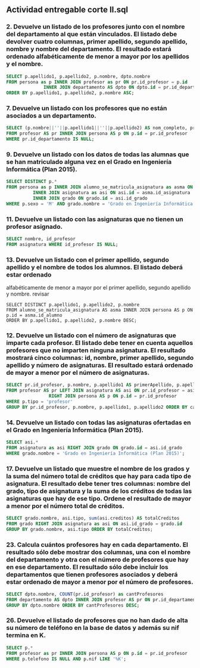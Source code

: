 ## Actividad entregable corte II.sql
### 2. Devuelve un listado de los profesores junto con el nombre del departamento al que están vinculados. El listado debe devolver cuatro columnas, primer apellido, segundo apellido, nombre y nombre del departamento. El resultado estará ordenado alfabéticamente de menor a mayor por los apellidos y el nombre.

```sql
SELECT p.apellido1, p.apellido2, p.nombre, dpto.nombre
FROM persona as p INNER JOIN profesor as pr ON pr.id_profesor = p.id
        	  INNER JOIN departamento AS dpto ON dpto.id = pr.id_departamento
ORDER BY p.apellido1, p.apellido2, p.nombre ASC;
```

### 7. Devuelve un listado con los profesores que no están asociados a un departamento.
```sql
SELECT (p.nombre||''||p.apellido1||''||p.apellido2) AS nom_completo, pr.id_departamento
FROM profesor AS pr INNER JOIN persona AS p ON p.id = pr.id_profesor
WHERE pr.id_departamento IS NULL;
```

### 9. Devuelve un listado con los datos de todas las alumnas que se han matriculado alguna vez en el Grado en Ingeniería Informática (Plan 2015).
```sql
SELECT DISTINCT p.*
FROM persona as p INNER JOIN alumno_se_matricula_asignatura as asma ON asma.id_alumno = p.id
		  INNER JOIN asignatura as asi ON asi.id = asma.id_asignatura
		  INNER JOIN grado ON grado.id = asi.id_grado
WHERE p.sexo = 'M' AND grado.nombre = 'Grado en Ingeniería Informática (Plan 2015)';
```

### 11. Devuelve un listado con las asignaturas que no tienen un profesor asignado.
```sql
SELECT nombre, id_profesor
FROM asignatura WHERE id_profesor IS NULL;
```
### 13. Devuelve un listado con el primer apellido, segundo apellido y el nombre de todos los alumnos. El listado deberá estar ordenado
alfabéticamente de menor a mayor por el primer apellido, segundo apellido y nombre. revisar
```ql
SELECT DISTINCT p.apellido1, p.apellido2, p.nombre
FROM alumno_se_matricula_asignatura AS asma INNER JOIN persona AS p ON p.id = asma.id_alumno
ORDER BY p.apellido1, p.apellido2, p.nombre DESC;
```
### 12.	Devuelve un listado con el número de asignaturas que imparte cada profesor. El listado debe tener en cuenta aquellos profesores que no imparten ninguna asignatura. El resultado mostrará cinco columnas: id, nombre, primer apellido, segundo apellido y número de asignaturas. El resultado estará ordenado de mayor a menor por el número de asignaturas.
```sql
SELECT pr.id_profesor, p.nombre, p.apellido1 AS primerApellido, p.apellido2 AS segundoApellido, COUNT(asi.id) AS cantAsignaturas
FROM profesor AS pr LEFT JOIN asignatura AS asi ON pr.id_profesor = asi.id_profesor
	            RIGHT JOIN persona AS p ON p.id = pr.id_profesor
WHERE p.tipo = 'profesor'					   
GROUP BY pr.id_profesor, p.nombre, p.apellido1, p.apellido2 ORDER BY cantAsignaturas DESC;
```
### 14. Devuelve un listado con todas las asignaturas ofertadas en el Grado en Ingeniería Informática (Plan 2015).
```sql
SELECT asi.*
FROM asignatura as asi RIGHT JOIN grado ON grado.id = asi.id_grado
WHERE grado.nombre = 'Grado en Ingeniería Informática (Plan 2015)';
```
### 17. Devuelve un listado que muestre el nombre de los grados y la suma del número total de créditos que hay para cada tipo de asignatura. El resultado debe tener tres columnas: nombre del grado, tipo de asignatura y la suma de los créditos de todas las asignaturas que hay de ese tipo. Ordene el resultado de mayor a menor por el número total de créditos.
```sql
SELECT grado.nombre, asi.tipo, sum(asi.creditos) AS totalCreditos
FROM grado RIGHT JOIN asignatura as asi ON asi.id_grado = grado.id
GROUP BY grado.nombre, asi.tipo ORDER BY totalCreditos;
```

### 23.	Calcula cuántos profesores hay en cada departamento. El resultado sólo debe mostrar dos columnas, una con el nombre del departamento y otra con el número de profesores que hay en ese departamento. El resultado sólo debe incluir los departamentos que tienen profesores asociados y deberá estar ordenado de mayor a menor por el número de profesores.
```sql
SELECT dpto.nombre, COUNT(pr.id_profesor) as cantProfesores
FROM departamento AS dpto INNER JOIN profesor AS pr ON pr.id_departamento = dpto.id
GROUP BY dpto.nombre ORDER BY cantProfesores DESC;
```

### 26. Devuelve el listado de profesores que no han dado de alta su número de teléfono en la base de datos y además su nif termina en K.
```sql
SELECT p.*
FROM profesor as pr INNER JOIN persona AS p ON p.id = pr.id_profesor
WHERE p.telefono IS NULL AND p.nif LIKE '%K';
```
